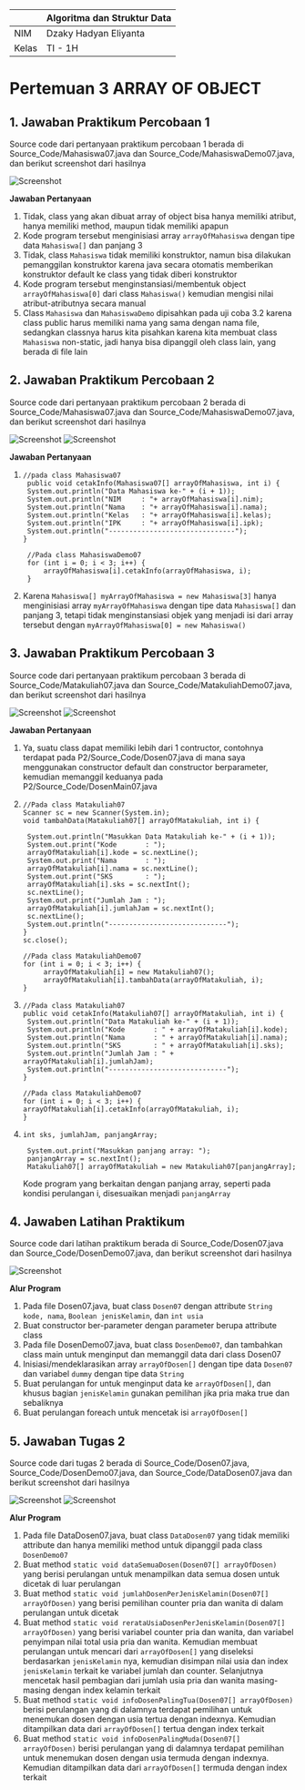 | | Algoritma dan Struktur Data|
|--|--|
| NIM | Dzaky Hadyan Eliyanta |
| Kelas | TI - 1H |

# Pertemuan 3 ARRAY OF OBJECT

## 1. Jawaban Praktikum Percobaan 1

Source code dari pertanyaan praktikum percobaan 1 berada di Source_Code/Mahasiswa07.java dan Source_Code/MahasiswaDemo07.java, dan berikut screenshot dari hasilnya

![Screenshot](Assets/Screenshot%202025-02-27%20102014.png)

**Jawaban Pertanyaan**

1. Tidak, class yang akan dibuat array of object bisa hanya memiliki atribut, hanya memiliki method, maupun tidak memiliki apapun
2. Kode program tersebut menginisiasi array `arrayOfMahasiswa` dengan tipe data `Mahasiswa[]` dan panjang 3
3. Tidak, class `Mahasiswa` tidak memiliki konstruktor, namun bisa dilakukan pemanggilan konstruktor karena java secara otomatis memberikan konstruktor default ke class yang tidak diberi konstruktor
4. Kode program tersebut menginstansiasi/membentuk object `arrayOfMahasiswa[0]` dari class `Mahasiswa()` kemudian mengisi nilai atribut-atributnya secara manual
5. Class `Mahasiswa` dan `MahasiswaDemo` dipisahkan pada uji coba 3.2 karena class public harus memiliki nama yang sama dengan nama file, sedangkan classnya harus kita pisahkan karena kita membuat class `Mahasiswa` non-static, jadi hanya bisa dipanggil oleh class lain, yang berada di file lain

## 2. Jawaban Praktikum Percobaan 2

Source code dari pertanyaan praktikum percobaan 2 berada di Source_Code/Mahasiswa07.java dan Source_Code/MahasiswaDemo07.java, dan berikut screenshot dari hasilnya

![Screenshot](Assets/Screenshot%202025-02-27%20105328.png)
![Screenshot](Assets/Screenshot%202025-02-27%20105746.png)

**Jawaban Pertanyaan**

1.     //pada class Mahasiswa07
        public void cetakInfo(Mahasiswa07[] arrayOfMahasiswa, int i) {
        System.out.println("Data Mahasiswa ke-" + (i + 1));
        System.out.println("NIM     : "+ arrayOfMahasiswa[i].nim);
        System.out.println("Nama    : "+ arrayOfMahasiswa[i].nama);
        System.out.println("Kelas   : "+ arrayOfMahasiswa[i].kelas);
        System.out.println("IPK     : "+ arrayOfMahasiswa[i].ipk);
        System.out.println("-------------------------------");
       }

        //Pada class MahasiswaDemo07
        for (int i = 0; i < 3; i++) {
            arrayOfMahasiswa[i].cetakInfo(arrayOfMahasiswa, i);
        }
2. Karena `Mahasiswa[] myArrayOfMahasiswa = new Mahasiswa[3]` hanya menginisiasi array `myArrayOfMahasiswa` dengan tipe data `Mahasiswa[]` dan panjang 3, tetapi tidak menginstansiasi objek yang menjadi isi dari array tersebut dengan `myArrayOfMahasiswa[0] = new Mahasiswa()`

## 3. Jawaban Praktikum Percobaan 3

Source code dari pertanyaan praktikum percobaan 3 berada di Source_Code/Matakuliah07.java dan Source_Code/MatakuliahDemo07.java, dan berikut screenshot dari hasilnya

![Screenshot](Assets/Screenshot%202025-02-27%20114717.png)
![Screenshot](Assets/Screenshot%202025-02-27%20114745.png)

**Jawaban Pertanyaan**

1. Ya, suatu class dapat memiliki lebih dari 1 contructor, contohnya terdapat pada P2/Source_Code/Dosen07.java di mana saya menggunakan constructor default dan constructor berparameter, kemudian memanggil keduanya pada P2/Source_Code/DosenMain07.java
2.     //Pada class Matakuliah07
       Scanner sc = new Scanner(System.in);
       void tambahData(Matakuliah07[] arrayOfMatakuliah, int i) {

        System.out.println("Masukkan Data Matakuliah ke-" + (i + 1));
        System.out.print("Kode       : ");
        arrayOfMatakuliah[i].kode = sc.nextLine();
        System.out.print("Nama       : ");
        arrayOfMatakuliah[i].nama = sc.nextLine();
        System.out.print("SKS        : ");
        arrayOfMatakuliah[i].sks = sc.nextInt();
        sc.nextLine();
        System.out.print("Jumlah Jam : ");
        arrayOfMatakuliah[i].jumlahJam = sc.nextInt();
        sc.nextLine();
        System.out.println("-----------------------------");
       }
       sc.close();

       //Pada class MatakuliahDemo07
       for (int i = 0; i < 3; i++) {
            arrayOfMatakuliah[i] = new Matakuliah07();
            arrayOfMatakuliah[i].tambahData(arrayOfMatakuliah, i);
       }
3.     //Pada class Matakuliah07
       public void cetakInfo(Matakuliah07[] arrayOfMatakuliah, int i) {
        System.out.println("Data Matakuliah ke-" + (i + 1));
        System.out.println("Kode       : " + arrayOfMatakuliah[i].kode);
        System.out.println("Nama       : " + arrayOfMatakuliah[i].nama);
        System.out.println("SKS        : " + arrayOfMatakuliah[i].sks);
        System.out.println("Jumlah Jam : " + arrayOfMatakuliah[i].jumlahJam);
        System.out.println("-----------------------------");
       }

       //Pada class MatakuliahDemo07
       for (int i = 0; i < 3; i++) {
       arrayOfMatakuliah[i].cetakInfo(arrayOfMatakuliah, i);
       }
4.     int sks, jumlahJam, panjangArray;

        System.out.print("Masukkan panjang array: ");
        panjangArray = sc.nextInt();
        Matakuliah07[] arrayOfMatakuliah = new Matakuliah07[panjangArray];
   Kode program yang berkaitan dengan panjang array, seperti pada kondisi perulangan i, disesuaikan menjadi `panjangArray`

## 4. Jawaben Latihan Praktikum

Source code dari latihan praktikum berada di Source_Code/Dosen07.java dan Source_Code/DosenDemo07.java, dan berikut screenshot dari hasilnya

![Screenshot](Assets/Screenshot%202025-03-05%20131247.png)

**Alur Program**

1. Pada file Dosen07.java, buat class `Dosen07` dengan attribute `String kode, nama`, `Boolean jenisKelamin`, dan `int usia`
2. Buat constructor ber-parameter dengan parameter berupa attribute class
3. Pada file DosenDemo07.java, buat class `DosenDemo07`, dan tambahkan class main untuk menginput dan memanggil data dari class Dosen07
4. Inisiasi/mendeklarasikan array `arrayOfDosen[]` dengan tipe data `Dosen07` dan variabel `dummy` dengan tipe data `String`
5. Buat perulangan for untuk menginput data ke `arrayOfDosen[]`, dan khusus bagian `jenisKelamin` gunakan pemilihan jika pria maka true dan sebaliknya
6. Buat perulangan foreach untuk mencetak isi `arrayOfDosen[]`

## 5. Jawaban Tugas 2

Source code dari tugas 2 berada di Source_Code/Dosen07.java, Source_Code/DosenDemo07.java, dan Source_Code/DataDosen07.java dan berikut screenshot dari hasilnya

![Screenshot](Assets/Screenshot%202025-03-05%20151938.png)
![Screenshot](Assets/Screenshot%202025-03-05%20152032.png)

**Alur Program**

1. Pada file DataDosen07.java, buat class `DataDosen07` yang tidak memiliki attribute dan hanya memiliki method untuk dipanggil pada class `DosenDemo07`
2. Buat method `static void dataSemuaDosen(Dosen07[] arrayOfDosen)` yang berisi perulangan untuk menampilkan data semua dosen untuk dicetak di luar perulangan
3. Buat method `static void jumlahDosenPerJenisKelamin(Dosen07[] arrayOfDosen)` yang berisi pemilihan counter pria dan wanita di dalam perulangan untuk dicetak 
4. Buat method `static void rerataUsiaDosenPerJenisKelamin(Dosen07[] arrayOfDosen)` yang berisi variabel counter pria dan wanita, dan variabel penyimpan nilai total usia pria dan wanita. Kemudian membuat perulangan untuk mencari dari `arrayOfDosen[]` yang diseleksi berdasarkan `jenisKelamin` nya, kemudian disimpan nilai usia dan index `jenisKelamin` terkait ke variabel jumlah dan counter. Selanjutnya mencetak hasil pembagian dari jumlah usia pria dan wanita masing-masing dengan index kelamin terkait
5. Buat method `static void infoDosenPalingTua(Dosen07[] arrayOfDosen)` berisi perulangan yang di dalamnya terdapat pemilihan untuk menemukan dosen dengan usia tertua dengan indexnya. Kemudian ditampilkan data dari `arrayOfDosen[]` tertua dengan index terkait
6. Buat method `static void infoDosenPalingMuda(Dosen07[] arrayOfDosen)` berisi perulangan yang di dalamnya terdapat pemilihan untuk menemukan dosen dengan usia termuda dengan indexnya. Kemudian ditampilkan data dari `arrayOfDosen[]` termuda dengan index terkait